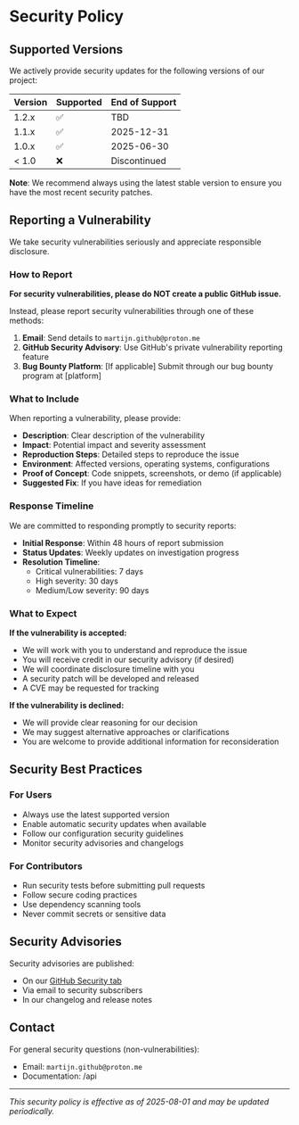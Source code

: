 # Security Policy

## Supported Versions

We actively provide security updates for the following versions of our project:

| Version | Supported          | End of Support |
| ------- | ------------------ | -------------- |
| 1.2.x   | :white_check_mark: | TBD            |
| 1.1.x   | :white_check_mark: | 2025-12-31     |
| 1.0.x   | :white_check_mark: | 2025-06-30     |
| < 1.0   | :x:                | Discontinued   |

**Note**: We recommend always using the latest stable version to ensure you have the most recent security patches.

## Reporting a Vulnerability

We take security vulnerabilities seriously and appreciate responsible disclosure. 

### How to Report

**For security vulnerabilities, please do NOT create a public GitHub issue.**

Instead, please report security vulnerabilities through one of these methods:

1. **Email**: Send details to `martijn.github@proton.me`
2. **GitHub Security Advisory**: Use GitHub's private vulnerability reporting feature
3. **Bug Bounty Platform**: [If applicable] Submit through our bug bounty program at [platform]

### What to Include

When reporting a vulnerability, please provide:

- **Description**: Clear description of the vulnerability
- **Impact**: Potential impact and severity assessment
- **Reproduction Steps**: Detailed steps to reproduce the issue
- **Environment**: Affected versions, operating systems, configurations
- **Proof of Concept**: Code snippets, screenshots, or demo (if applicable)
- **Suggested Fix**: If you have ideas for remediation

### Response Timeline

We are committed to responding promptly to security reports:

- **Initial Response**: Within 48 hours of report submission
- **Status Updates**: Weekly updates on investigation progress
- **Resolution Timeline**: 
  - Critical vulnerabilities: 7 days
  - High severity: 30 days
  - Medium/Low severity: 90 days

### What to Expect

**If the vulnerability is accepted:**
- We will work with you to understand and reproduce the issue
- You will receive credit in our security advisory (if desired)
- We will coordinate disclosure timeline with you
- A security patch will be developed and released
- A CVE may be requested for tracking

**If the vulnerability is declined:**
- We will provide clear reasoning for our decision
- We may suggest alternative approaches or clarifications
- You are welcome to provide additional information for reconsideration

## Security Best Practices

### For Users
- Always use the latest supported version
- Enable automatic security updates when available
- Follow our configuration security guidelines
- Monitor security advisories and changelogs

### For Contributors
- Run security tests before submitting pull requests
- Follow secure coding practices
- Use dependency scanning tools
- Never commit secrets or sensitive data

## Security Advisories

Security advisories are published:
- On our [GitHub Security tab](https://github.com/yourorg/yourproject/security/advisories)
- Via email to security subscribers
- In our changelog and release notes

## Contact

For general security questions (non-vulnerabilities):
- Email: `martijn.github@proton.me`
- Documentation: /api

---

*This security policy is effective as of 2025-08-01 and may be updated periodically.*
